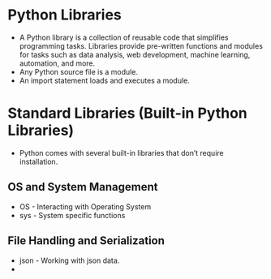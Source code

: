 # Python Libraries
- A Python library is a collection of reusable code that simplifies programming tasks. Libraries provide pre-written functions and modules for tasks such as data analysis, web development, machine learning, automation, and more.
- Any Python source file is a module.
- An import statement loads and executes a module.

# Standard Libraries (Built-in Python Libraries)
- Python comes with several built-in libraries that don’t require installation.

## OS and System Management
- OS - Interacting with Operating System
- sys - System specific functions

##  File Handling and Serialization
- json - Working with json data.
- 
